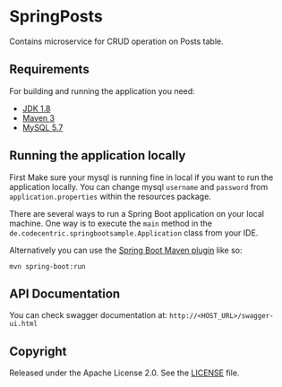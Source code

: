 # SpringPosts

  Contains microservice for CRUD operation on Posts table.
  ## Requirements

For building and running the application you need:

- [JDK 1.8](http://www.oracle.com/technetwork/java/javase/downloads/jdk8-downloads-2133151.html)
- [Maven 3](https://maven.apache.org)
- [MySQL 5.7](https://dev.mysql.com/downloads/mysql/5.7.html)

## Running the application locally

First Make sure your mysql is running fine in local if you want to run the application locally. You can change mysql `username` and `password` from `application.properties` within the resources package.

There are several ways to run a Spring Boot application on your local machine. One way is to execute the `main` method in the `de.codecentric.springbootsample.Application` class from your IDE.

Alternatively you can use the [Spring Boot Maven plugin](https://docs.spring.io/spring-boot/docs/current/reference/html/build-tool-plugins-maven-plugin.html) like so:

```shell
mvn spring-boot:run
```

## API Documentation

You can check swagger documentation at: `http://<HOST_URL>/swagger-ui.html`

## Copyright

Released under the Apache License 2.0. See the [LICENSE](https://github.com/codecentric/springboot-sample-app/blob/master/LICENSE) file.
